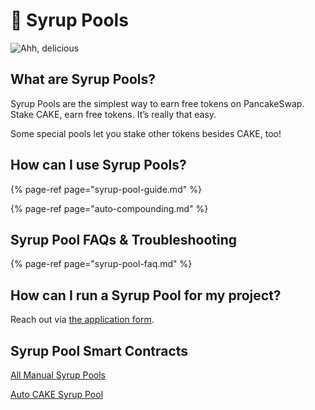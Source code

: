 # 🍯 Syrup Pools

![Ahh, delicious](../../.gitbook/assets/masthead%20%281%29.png)

## **What are Syrup Pools?**

Syrup Pools are the simplest way to earn free tokens on PancakeSwap.  
Stake CAKE, earn free tokens. It’s really that easy.

Some special pools let you stake other tokens besides CAKE, too!

## **How can I use Syrup Pools?**

{% page-ref page="syrup-pool-guide.md" %}

{% page-ref page="auto-compounding.md" %}

## Syrup Pool FAQs & Troubleshooting

{% page-ref page="syrup-pool-faq.md" %}

## **How can I run a Syrup Pool for my project?**

Reach out via [the application form](https://docs.pancakeswap.finance/contact-us/business-partnerships).

## Syrup Pool Smart Contracts <a id="docs-internal-guid-c4c16237-7fff-3c33-3a56-18ccd8853f86"></a>

[All Manual Syrup Pools](../../code/smart-contracts/main-staking-masterchef-contract.md)

[Auto CAKE Syrup Pool](../../code/smart-contracts/cakevault.md)

